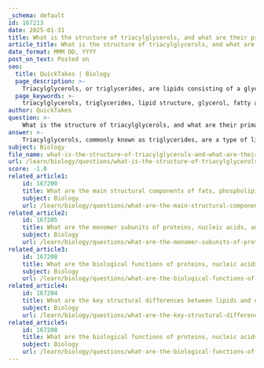 ```yaml
---
_schema: default
id: 167213
date: 2025-01-31
title: What is the structure of triacylglycerols, and what are their primary functions in energy storage and insulation?
article_title: What is the structure of triacylglycerols, and what are their primary functions in energy storage and insulation?
date_format: MMM DD, YYYY
post_on_text: Posted on
seo:
  title: QuickTakes | Biology
  page_description: >-
    Triacylglycerols, or triglycerides, are lipids consisting of a glycerol backbone bonded to three fatty acids, serving primary functions in energy storage and insulation in animals.
  page_keywords: >-
    triacylglycerols, triglycerides, lipid structure, glycerol, fatty acids, energy storage, insulation, adipose tissue, lipolysis, biological functions
author: QuickTakes
question: >-
    What is the structure of triacylglycerols, and what are their primary functions in energy storage and insulation?
answer: >-
    Triacylglycerols, commonly known as triglycerides, are a type of lipid that serves as the primary form of stored energy in animals. Their structure consists of a glycerol molecule bonded to three fatty acid chains through ester bonds, which are formed via a dehydration synthesis reaction. This structure can be represented as follows:\n\n$$\n\text{Triacylglycerol} = \text{Glycerol} + 3 \times \text{Fatty Acids}\n$$\n\n### Structure of Triacylglycerols\n- **Glycerol Backbone**: A three-carbon alcohol that serves as the foundation for the triacylglycerol molecule.\n- **Fatty Acids**: Long hydrocarbon chains that can be saturated (no double bonds) or unsaturated (one or more double bonds). The nature of these fatty acids affects the physical properties of the triacylglycerol, such as its melting point and state at room temperature (solid or liquid).\n\n### Primary Functions of Triacylglycerols\n1. **Energy Storage**: \n   - Triacylglycerols are highly efficient energy storage molecules, providing more than double the energy per gram compared to carbohydrates. Specifically, they yield approximately 9 calories per gram, while carbohydrates yield about 4 calories per gram. This high energy density makes them ideal for long-term energy storage.\n   - They are stored in adipose tissue, which acts as the body's energy reservoir. When energy is needed, triacylglycerols can be broken down through a process called lipolysis, releasing fatty acids that can be utilized for energy production.\n\n2. **Insulation and Protection**:\n   - In addition to energy storage, triacylglycerols provide insulation to help maintain body temperature. The adipose tissue, where these lipids are stored, acts as a thermal insulator.\n   - They also serve as cushioning for vital organs, protecting them from mechanical shock and injury.\n\nIn summary, triacylglycerols are crucial biomolecules that not only store energy efficiently but also play significant roles in insulation and organ protection. Their hydrophobic nature allows them to be stored in a compact form, making them an essential component of animal physiology.
subject: Biology
file_name: what-is-the-structure-of-triacylglycerols-and-what-are-their-primary-functions-in-energy-storage-and-insulation.md
url: /learn/biology/questions/what-is-the-structure-of-triacylglycerols-and-what-are-their-primary-functions-in-energy-storage-and-insulation
score: -1.0
related_article1:
    id: 167200
    title: What are the main structural components of fats, phospholipids, and steroids, and how do these structures relate to their functions?
    subject: Biology
    url: /learn/biology/questions/what-are-the-main-structural-components-of-fats-phospholipids-and-steroids-and-how-do-these-structures-relate-to-their-functions
related_article2:
    id: 167205
    title: What are the monomer subunits of proteins, nucleic acids, and carbohydrates?
    subject: Biology
    url: /learn/biology/questions/what-are-the-monomer-subunits-of-proteins-nucleic-acids-and-carbohydrates
related_article3:
    id: 167208
    title: What are the biological functions of proteins, nucleic acids, and carbohydrates?
    subject: Biology
    url: /learn/biology/questions/what-are-the-biological-functions-of-proteins-nucleic-acids-and-carbohydrates
related_article4:
    id: 167204
    title: What are the key structural differences between lipids and other biomolecules, and how do these differences affect their solubility?
    subject: Biology
    url: /learn/biology/questions/what-are-the-key-structural-differences-between-lipids-and-other-biomolecules-and-how-do-these-differences-affect-their-solubility
related_article5:
    id: 167208
    title: What are the biological functions of proteins, nucleic acids, and carbohydrates?
    subject: Biology
    url: /learn/biology/questions/what-are-the-biological-functions-of-proteins-nucleic-acids-and-carbohydrates
---
```


&nbsp;